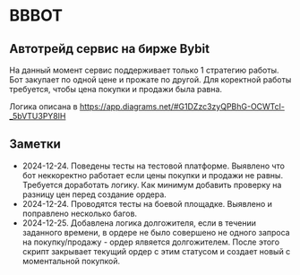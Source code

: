 # BBBOT
## Автотрейд сервис на бирже Bybit

На данный момент сервис поддерживает только 1 стратегию работы. 
Бот закупает по одной цене и прожате по другой.
Для коректной работы требуется, чтобы цена покупки и продажи была равна.

Логика описана в https://app.diagrams.net/#G1DZzc3zyQPBhG-OCWTcl-_5bVTU3PY8lH
## Заметки

- 2024-12-24. Поведены тесты на тестовой платформе. Выявлено что бот неккоректно работает если цены покупки и продажи не равны. Требуется доработать логику. Как минимум добавить проверку на разницу цен перед создание ордера.
- 2024-12-24. Проводятся тесты на боевой площадке. Выявлено и поправлено несколько багов.
- 2024-12-25. Добавлена логика долгожителя, если в течении заданного времени, в ордере не было совершено не одного запроса на покупку/продажу - ордер ялвяется долгожителем. После этого скрипт закрывает текущий ордер с этим статусом и создает новый с моментальной покупкой.